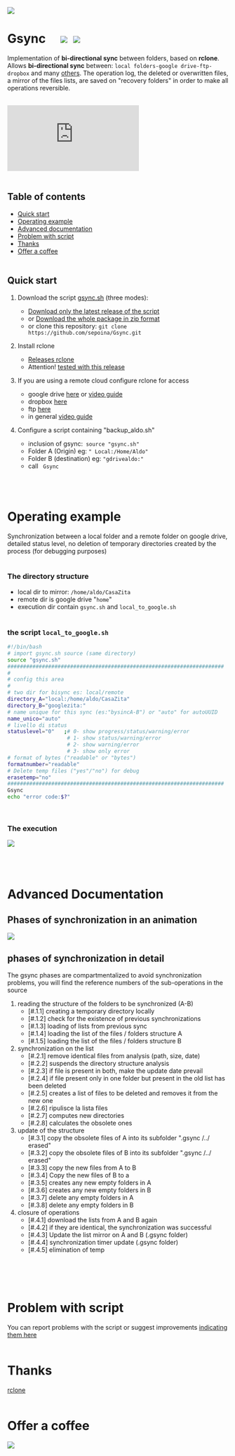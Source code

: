 ![](this_web/img/banner800x212.png)

# Gsync &nbsp;&nbsp;&nbsp;&nbsp;[![](this_web/img/italy.png)](README_it.md)&nbsp;&nbsp;[![](this_web/img/united-kingdom.png)](README.md)

Implementation of **bi-directional sync** between folders, based on **rclone**. Allows **bi-directional sync** between: ```local folders-google drive-ftp-dropbox``` and many [others](https://rclone.org/overview/). The operation log, the deleted or overwritten files, a mirror of the files lists, are saved on "recovery folders" in order to make all operations reversible. <br> <br>

[![Script size](https://img.badgesize.io/sepoina/Gsync/main/bin/gsync.sh?label=Script%20size&color=yellow)](https://raw.githubusercontent.com/sepoina/Gsync/main/bin/gsync.sh)
<br><br>

## Table of contents

- [Quick start](#quick-start)
- [Operating example](#operating-example)
- [Advanced documentation](#advanced-documentation)
- [Problem with script](#problem-with-script)
- [Thanks](#thanks)
- [Offer a coffee](#offer-a-coffee)
<br><br>

## Quick start

1. Download the script [gsync.sh](https://github.com/sepoin/gsync/raw/main/bin/gsync.sh) (three modes):
    - [Download only the latest release of the script](https://github.com/sepoina/Gsync/raw/main/bin/gsync.sh)
    - or [Download the whole package in zip format](https://github.com/sepoina/Gsync/archive/main.zip)
    - or clone this repository: `git clone https://github.com/sepoina/Gsync.git`

1. Install rclone
    - [Releases rclone](https://rclone.org/downloads/)
    - Attention! [tested with this release](https://beta.rclone.org/branch/fix-rmdirs-filter/v1.55.0-beta.5165.358c0832c.fix-rmdirs-filter/)

1. If you are using a remote cloud configure rclone for access
    - google drive [here](https://rclone.org/drive/) or [video guide](https://www.youtube.com/watch?v=f8K-V3HHDA0)
    - dropbox [here](https://rclone.org/dropbox/) 
    - ftp [here](https://rclone.org/ftp/)
    - in general [video guide](https://www.youtube.com/watch?v=G8YMspboIXs)

1. Configure a script containing "backup_aldo.sh"
    - inclusion of gsync:` source "gsync.sh"`
    - Folder A (Origin) eg: `" Local:/Home/Aldo"`
    - Folder B (destination) eg: `"gdrivealdo:"`
    - call ` Gsync` 
<br><br><br><br>

# Operating example

Synchronization between a local folder and a remote folder on google drive, detailed status level, no deletion of temporary directories created by the process (for debugging purposes) <br> <br>

### The directory structure
- local dir to mirror: ```/home/aldo/CasaZita```<br>
- remote dir is google drive "```home```" <br>
- execution dir contain ```gsync.sh``` and ```local_to_google.sh```<br><br>

### the script ```local_to_google.sh```
```bash
#!/bin/bash
# import gsync.sh source (same directory)
source "gsync.sh"
#####################################################################
#
# config this area
#
# two dir for bisync es: local/remote
directory_A="local:/home/aldo/CasaZita"
directory_B="googlezita:"
# name unique for this sync (es:"bysincA-B") or "auto" for autoUUID
name_unico="auto"
# livello di status
statuslevel="0"   ;# 0- show progress/status/warning/error
                   # 1- show status/warning/error
                   # 2- show warning/error
                   # 3- show only error
# format of bytes ("readable" or "bytes")
formatnumber="readable"     
# Delete temp files ("yes"/"no") for debug
erasetemp="no"            
#####################################################################
Gsync 
echo "error code:$?"
```
<br>

### The execution
![](this_web/img/sample_demo.gif)
<br><br><br><br>

# Advanced Documentation

## Phases of synchronization in an animation
![](this_web/img/actions/animate.gif)

## phases of synchronization in detail

The gsync phases are compartmentalized to avoid synchronization problems, you will find the reference numbers of the sub-operations in the source

1. reading the structure of the folders to be synchronized (A-B)
    - [#.1.1] creating a temporary directory locally
    - [#.1.2] check for the existence of previous synchronizations
    - [#.1.3] loading of lists from previous sync
    - [#.1.4] loading the list of the files / folders structure A
    - [#.1.5] loading the list of the files / folders structure B
1. synchronization on the list
    - [#.2.1] remove identical files from analysis (path, size, date)
    - [#.2.2] suspends the directory structure analysis
    - [#.2.3] if file is present in both, make the update date prevail
    - [#.2.4] if file present only in one folder but present in the old list has been deleted
    - [#.2.5] creates a list of files to be deleted and removes it from the new one
    - [#.2.6] ripulisce la lista files
    - [#.2.7] computes new directories
    - [#.2.8] calculates the obsolete ones
1. update of the structure
    - [#.3.1] copy the obsolete files of A into its subfolder ".gsync /../ erased"
    - [#.3.2] copy the obsolete files of B into its subfolder ".gsync /../ erased"
    - [#.3.3] copy the new files from A to B
    - [#.3.4] Copy the new files of B to a
    - [#.3.5] creates any new empty folders in A
    - [#.3.6] creates any new empty folders in B
    - [#.3.7] delete any empty folders in A
    - [#.3.8] delete any empty folders in B
1. closure of operations
    - [#.4.1] download the lists from A and B again
    - [#.4.2] if they are identical, the synchronization was successful
    - [#.4.3] Update the list mirror on A and B (.gsync folder)
    - [#.4.4] synchronization timer update (.gsync folder)
    - [#.4.5] elimination of temp
<br><br><br><br><br>

# Problem with script

You can report problems with the script or suggest improvements [indicating them here](https://github.com/sepoina/Gsync/issues/new)
<br><br>


# Thanks
[rclone](https://rclone.org/)
<br><br>

# Offer a coffee
[![](this_web/img/buy-me-a-coffee-with-paypal.png)](https://www.paypal.com/paypalme/giancarloghigi)